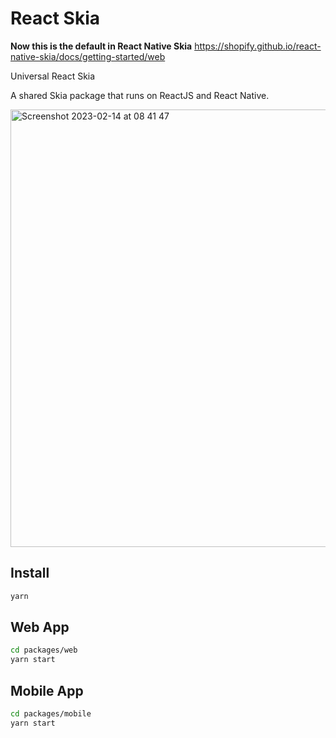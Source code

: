 # React Skia

**Now this is the default in React Native Skia**
https://shopify.github.io/react-native-skia/docs/getting-started/web

Universal React Skia

A shared Skia package that runs on ReactJS and React Native.

<img width="700" alt="Screenshot 2023-02-14 at 08 41 47" src="https://user-images.githubusercontent.com/306134/218671245-ea7a90f1-a7db-4164-a710-567aacf03fe7.png">

## Install

```sh
yarn
```

## Web App

```sh
cd packages/web
yarn start
```

## Mobile App

```sh
cd packages/mobile
yarn start
```
